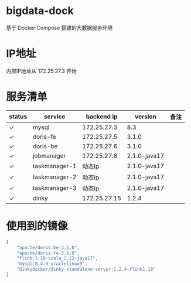 # bigdata-dock

基于 Docker Compose 搭建的大数据服务环境

# IP地址

内部IP地址从 172.25.27.3 开始

# 服务清单

| status | service | backend ip | version | 备注 |
| --- | --- | --- | --- | --- |
| &check; | mysql | 172.25.27.3 | 8.3 | |
| &check; | doris-fe | 172.25.27.5 | 3.1.0 | |
| &check; | doris-be | 172.25.27.6 | 3.1.0 | |
| &check; | jobmanager | 172.25.27.8 | 2.1.0-java17 | |
| &check; | taskmanager-1 | 动态ip | 2.1.0-java17 | |
| &check; | taskmanager-2 | 动态ip | 2.1.0-java17 | |
| &check; | taskmanager-3 | 动态ip | 2.1.0-java17 | |
| &check; | dinky | 172.25.27.15 | 1.2.4 | |

# 使用到的镜像

```json
[
    "apache/doris:be-3.1.0",
    "apache/doris:fe-3.1.0",
    "flink:1.18-scala_2.12-java17",
    "mysql:8.4.6-oraclelinux9",
    "dinkydocker/dinky-standalone-server:1.2.4-flink1.18"
]
```

